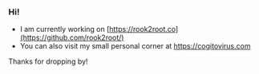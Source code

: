 ### Hi!
- I am currently working on [https://rook2root.co](https://github.com/rook2root/)
- You can also visit my small personal corner at https://cogitovirus.com

Thanks for dropping by!



<!--
**cogitovirus/cogitovirus** is a ✨ _special_ ✨ repository because its `README.md` (this file) appears on your GitHub profile.

Here are some ideas to get you started:

- 🔭 I’m currently working on ...
- 🌱 I’m currently learning ...
- 👯 I’m looking to collaborate on ...
- 🤔 I’m looking for help with ...
- 💬 Ask me about ...
- 📫 How to reach me: ...
- 😄 Pronouns: ...
- ⚡ Fun fact: ...
-->
